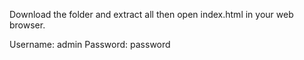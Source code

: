 Download the folder and extract all then open index.html in your web browser.

Username: admin
Password: password
